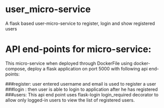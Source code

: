# user_micro-service
A flask based user-micro-service to register, login and show registered users 

# API end-points for micro-service:
This micro-service when deployed through DockerFile using docker-compose, deploy a flask application on port 5000 with following api end-points:

###register: user entered username and email is used to register a user
###login : then user is able to login to application after he has registered
###users: This api end point uses flask-login login_required decorator to allow only logged-in users to view the list of registered users.
